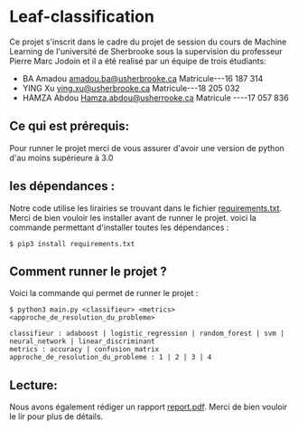 # Leaf-classification

Ce projet s'inscrit dans le cadre du projet de session du cours de Machine Learning de l'université de Sherbrooke sous la supervision du professeur Pierre Marc Jodoin et il a été realisé par un équipe de trois étudiants:
 
* BA Amadou    amadou.ba@usherbrooke.ca     Matricule---16 187 314
* YING Xu      ying.xu@usherbrooke.ca       Matricule---18 205 032
* HAMZA Abdou  Hamza.abdou@usherrooke.ca     Matricule ----17 057 836 


## Ce qui est prérequis:

Pour runner le projet merci de vous assurer d'avoir une version de python d'au moins supérieure à 3.0

## les dépendances :

Notre code utilise les lirairies se trouvant dans le fichier [requirements.txt](requirements.txt). Merci de bien vouloir les installer avant de runner le projet. voici la commande permettant d'installer toutes les dépendances :

```console
$ pip3 install requirements.txt
```


## Comment runner le projet ?

Voici la commande qui permet de runner le projet :

```console
$ python3 main.py <classifieur> <metrics> <approche_de_resolution_du_probleme>

classifieur : adaboost | logistic_regression | random_forest | svm | neural_network | linear_discriminant 
metrics : accuracy | confusion_matrix 
approche_de_resolution_du_probleme : 1 | 2 | 3 | 4
```

## Lecture:

 Nous avons également rédiger un rapport [report.pdf](report.pdf). Merci de bien vouloir le lir pour plus de détails.



